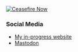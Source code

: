 [![Ceasefire Now](https://badge.techforpalestine.org/default)](https://techforpalestine.org/learn-more)

### Social Media
- [My in-progress website](https://lowsound.dev)
- [Mastodon](https://mastodon.sdf.org/@pxplowsound)
